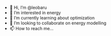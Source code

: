 - 👋 Hi, I’m @leobaru
- 👀 I’m interested in energy
- 🌱 I’m currently learning about optimization
- 💞️ I’m looking to collaborate on energy modelling
- 📫 How to reach me...

<!---
leobaru/leobaru is a ✨ special ✨ repository because its `README.md` (this file) appears on your GitHub profile.
You can click the Preview link to take a look at your changes.
--->
